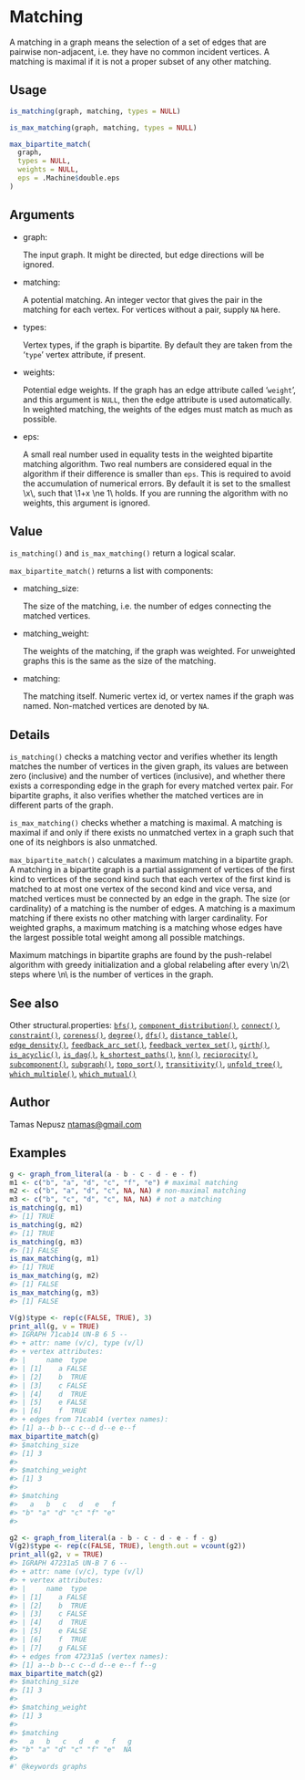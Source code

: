 # Matching

A matching in a graph means the selection of a set of edges that are
pairwise non-adjacent, i.e. they have no common incident vertices. A
matching is maximal if it is not a proper subset of any other matching.

## Usage

``` r
is_matching(graph, matching, types = NULL)

is_max_matching(graph, matching, types = NULL)

max_bipartite_match(
  graph,
  types = NULL,
  weights = NULL,
  eps = .Machine$double.eps
)
```

## Arguments

- graph:

  The input graph. It might be directed, but edge directions will be
  ignored.

- matching:

  A potential matching. An integer vector that gives the pair in the
  matching for each vertex. For vertices without a pair, supply `NA`
  here.

- types:

  Vertex types, if the graph is bipartite. By default they are taken
  from the ‘`type`’ vertex attribute, if present.

- weights:

  Potential edge weights. If the graph has an edge attribute called
  ‘`weight`’, and this argument is `NULL`, then the edge attribute is
  used automatically. In weighted matching, the weights of the edges
  must match as much as possible.

- eps:

  A small real number used in equality tests in the weighted bipartite
  matching algorithm. Two real numbers are considered equal in the
  algorithm if their difference is smaller than `eps`. This is required
  to avoid the accumulation of numerical errors. By default it is set to
  the smallest \\x\\, such that \\1+x \ne 1\\ holds. If you are running
  the algorithm with no weights, this argument is ignored.

## Value

`is_matching()` and `is_max_matching()` return a logical scalar.

`max_bipartite_match()` returns a list with components:

- matching_size:

  The size of the matching, i.e. the number of edges connecting the
  matched vertices.

- matching_weight:

  The weights of the matching, if the graph was weighted. For unweighted
  graphs this is the same as the size of the matching.

- matching:

  The matching itself. Numeric vertex id, or vertex names if the graph
  was named. Non-matched vertices are denoted by `NA`.

## Details

`is_matching()` checks a matching vector and verifies whether its length
matches the number of vertices in the given graph, its values are
between zero (inclusive) and the number of vertices (inclusive), and
whether there exists a corresponding edge in the graph for every matched
vertex pair. For bipartite graphs, it also verifies whether the matched
vertices are in different parts of the graph.

`is_max_matching()` checks whether a matching is maximal. A matching is
maximal if and only if there exists no unmatched vertex in a graph such
that one of its neighbors is also unmatched.

`max_bipartite_match()` calculates a maximum matching in a bipartite
graph. A matching in a bipartite graph is a partial assignment of
vertices of the first kind to vertices of the second kind such that each
vertex of the first kind is matched to at most one vertex of the second
kind and vice versa, and matched vertices must be connected by an edge
in the graph. The size (or cardinality) of a matching is the number of
edges. A matching is a maximum matching if there exists no other
matching with larger cardinality. For weighted graphs, a maximum
matching is a matching whose edges have the largest possible total
weight among all possible matchings.

Maximum matchings in bipartite graphs are found by the push-relabel
algorithm with greedy initialization and a global relabeling after every
\\n/2\\ steps where \\n\\ is the number of vertices in the graph.

## See also

Other structural.properties:
[`bfs()`](https://r.igraph.org/reference/bfs.md),
[`component_distribution()`](https://r.igraph.org/reference/components.md),
[`connect()`](https://r.igraph.org/reference/ego.md),
[`constraint()`](https://r.igraph.org/reference/constraint.md),
[`coreness()`](https://r.igraph.org/reference/coreness.md),
[`degree()`](https://r.igraph.org/reference/degree.md),
[`dfs()`](https://r.igraph.org/reference/dfs.md),
[`distance_table()`](https://r.igraph.org/reference/distances.md),
[`edge_density()`](https://r.igraph.org/reference/edge_density.md),
[`feedback_arc_set()`](https://r.igraph.org/reference/feedback_arc_set.md),
[`feedback_vertex_set()`](https://r.igraph.org/reference/feedback_vertex_set.md),
[`girth()`](https://r.igraph.org/reference/girth.md),
[`is_acyclic()`](https://r.igraph.org/reference/is_acyclic.md),
[`is_dag()`](https://r.igraph.org/reference/is_dag.md),
[`k_shortest_paths()`](https://r.igraph.org/reference/k_shortest_paths.md),
[`knn()`](https://r.igraph.org/reference/knn.md),
[`reciprocity()`](https://r.igraph.org/reference/reciprocity.md),
[`subcomponent()`](https://r.igraph.org/reference/subcomponent.md),
[`subgraph()`](https://r.igraph.org/reference/subgraph.md),
[`topo_sort()`](https://r.igraph.org/reference/topo_sort.md),
[`transitivity()`](https://r.igraph.org/reference/transitivity.md),
[`unfold_tree()`](https://r.igraph.org/reference/unfold_tree.md),
[`which_multiple()`](https://r.igraph.org/reference/which_multiple.md),
[`which_mutual()`](https://r.igraph.org/reference/which_mutual.md)

## Author

Tamas Nepusz <ntamas@gmail.com>

## Examples

``` r
g <- graph_from_literal(a - b - c - d - e - f)
m1 <- c("b", "a", "d", "c", "f", "e") # maximal matching
m2 <- c("b", "a", "d", "c", NA, NA) # non-maximal matching
m3 <- c("b", "c", "d", "c", NA, NA) # not a matching
is_matching(g, m1)
#> [1] TRUE
is_matching(g, m2)
#> [1] TRUE
is_matching(g, m3)
#> [1] FALSE
is_max_matching(g, m1)
#> [1] TRUE
is_max_matching(g, m2)
#> [1] FALSE
is_max_matching(g, m3)
#> [1] FALSE

V(g)$type <- rep(c(FALSE, TRUE), 3)
print_all(g, v = TRUE)
#> IGRAPH 71cab14 UN-B 6 5 -- 
#> + attr: name (v/c), type (v/l)
#> + vertex attributes:
#> |     name  type
#> | [1]    a FALSE
#> | [2]    b  TRUE
#> | [3]    c FALSE
#> | [4]    d  TRUE
#> | [5]    e FALSE
#> | [6]    f  TRUE
#> + edges from 71cab14 (vertex names):
#> [1] a--b b--c c--d d--e e--f
max_bipartite_match(g)
#> $matching_size
#> [1] 3
#> 
#> $matching_weight
#> [1] 3
#> 
#> $matching
#>   a   b   c   d   e   f 
#> "b" "a" "d" "c" "f" "e" 
#> 

g2 <- graph_from_literal(a - b - c - d - e - f - g)
V(g2)$type <- rep(c(FALSE, TRUE), length.out = vcount(g2))
print_all(g2, v = TRUE)
#> IGRAPH 47231a5 UN-B 7 6 -- 
#> + attr: name (v/c), type (v/l)
#> + vertex attributes:
#> |     name  type
#> | [1]    a FALSE
#> | [2]    b  TRUE
#> | [3]    c FALSE
#> | [4]    d  TRUE
#> | [5]    e FALSE
#> | [6]    f  TRUE
#> | [7]    g FALSE
#> + edges from 47231a5 (vertex names):
#> [1] a--b b--c c--d d--e e--f f--g
max_bipartite_match(g2)
#> $matching_size
#> [1] 3
#> 
#> $matching_weight
#> [1] 3
#> 
#> $matching
#>   a   b   c   d   e   f   g 
#> "b" "a" "d" "c" "f" "e"  NA 
#> 
#' @keywords graphs
```
